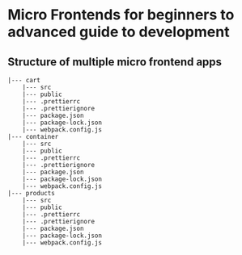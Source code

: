 # Micro Frontends for beginners to advanced guide to development

## Structure of multiple micro frontend apps

```
|--- cart
    |--- src
    |--- public
    |--- .prettierrc
    |--- .prettierignore
    |--- package.json
    |--- package-lock.json
    |--- webpack.config.js
|--- container
    |--- src
    |--- public
    |--- .prettierrc
    |--- .prettierignore
    |--- package.json
    |--- package-lock.json
    |--- webpack.config.js
|--- products
    |--- src
    |--- public
    |--- .prettierrc
    |--- .prettierignore
    |--- package.json
    |--- package-lock.json
    |--- webpack.config.js
```